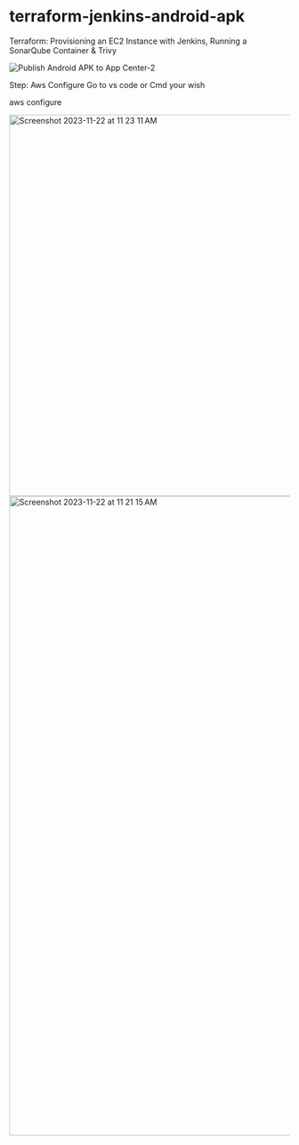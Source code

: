 # terraform-jenkins-android-apk

Terraform: Provisioning an EC2 Instance with Jenkins, Running a SonarQube Container & Trivy

![Publish Android APK to App Center-2](https://github.com/khazidevops/terraform-jenkins-android-apk/assets/150345653/3240315f-3419-4d11-ad67-0834ed9b3818)






Step: Aws Configure
Go to vs code or Cmd your wish

aws configure


<img width="686" alt="Screenshot 2023-11-22 at 11 23 11 AM" src="https://github.com/khazidevops/terraform-jenkins-android-apk/assets/150345653/8ee9718a-6bbc-44da-a6f5-436579fd0855">



<img width="1150" alt="Screenshot 2023-11-22 at 11 21 15 AM" src="https://github.com/khazidevops/terraform-jenkins-android-apk/assets/150345653/1c156276-5f69-4a93-9557-9185df1c926d">
